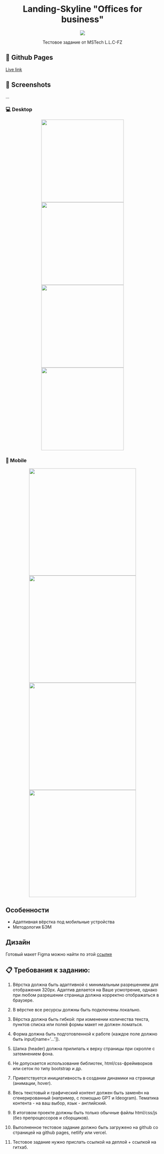 <h1 align="center">Landing-Skyline "Offices for business"</h1>

<p align="center">
    <a href="https://skillicons.dev">
        <img src="https://skillicons.dev/icons?i=html,css,js" />
    </a>
</p>

<p align="center">Тестовое задание от MSTech L.L.C-FZ</p>

## 🔗 Github Pages

[Live link](https://alpha3625.github.io/landing-skyline/)

## 📸 Screenshots
...

### 💻 Desktop
<div align="center">
    <img height="270px" src="" />
    <img height="270px" src="" />
</div>
<div align="center">
    <img height="270px" src="" />
    <img height="270px" src="" />
</div>


### 📱 Mobile
<div align="center">
    <img height="350px" src="" />
    <img height="350px" src="" />
    <img height="350px" src="" />
    <img height="350px" src="" />
</div>

## Особенности
- Адаптивная вёрстка под мобильные устройства
- Методология БЭМ

## Дизайн
Готовый макет Figma можно найти по этой [ссылке](https://www.figma.com/design/WWjwbf2xzFpFJMyItvWUce/%D0%BC%D0%B0%D0%BA%D0%B5%D1%82?node-id=65-571&t=UMVn15YqxmOtKTmp-0)

## 📋 Требования к заданию:

1. Вёрстка должна быть адаптивной с минимальным разрешением для отображения 320px. Адаптив делается на Ваше усмотрение, однако при любом разрешении страница должна корректно отображаться в браузере.

2. В вёрстке все ресурсы должны быть подключены локально.

3. Вёрстка должна быть гибкой: при изменении количества текста, пунктов списка или полей формы макет не должен ломаться.

4. Форма должна быть подготовленной к работе (каждое поле должно быть input[name='...']).

5. Шапка (header) должна прилипать к верху страницы при скролле c затемнением фона.

6. Не допускается использование библиотек, html/css-фреймворков или сеток по типу bootstrap и др.

7. Приветствуется инициативность в создании динамики на странице (анимации, hover).

8. Весь текстовый и графический контент должен быть заменён на сгенерированный (например, с помощью GPT и Ideogram). Тематика контента - на ваш выбор, язык - английский.

9. В итоговом проекте должны быть только обычные файлы html/css/js (без препроцессоров и сборщиков).

10. Выполненное тестовое задание должно быть загружено на github со страницей на github pages, netlify или vercel.

11. Тестовое задание нужно прислать ссылкой на деплой + ссылкой на гитхаб.
